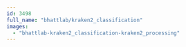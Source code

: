 ```yaml
---
id: 3498
full_name: "bhattlab/kraken2_classification"
images: 
  - "bhattlab-kraken2_classification-kraken2_processing"
---
```


